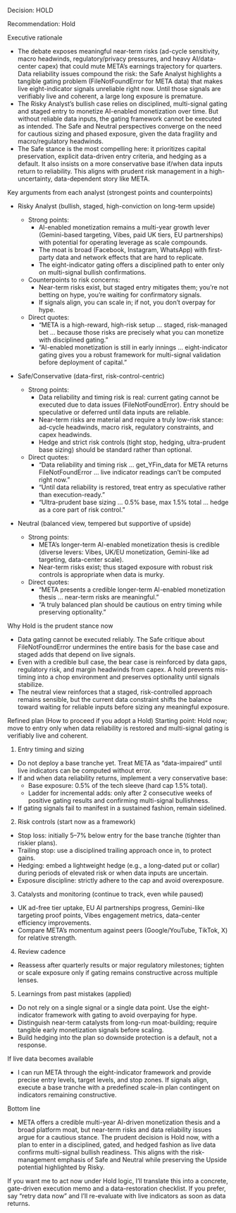 Decision: HOLD

Recommendation: Hold

Executive rationale
- The debate exposes meaningful near-term risks (ad-cycle sensitivity, macro headwinds, regulatory/privacy pressures, and heavy AI/data-center capex) that could mute META’s earnings trajectory for quarters. Data reliability issues compound the risk: the Safe Analyst highlights a tangible gating problem (FileNotFoundError for META data) that makes live eight-indicator signals unreliable right now. Until those signals are verifiably live and coherent, a large long exposure is premature.
- The Risky Analyst’s bullish case relies on disciplined, multi-signal gating and staged entry to monetize AI-enabled monetization over time. But without reliable data inputs, the gating framework cannot be executed as intended. The Safe and Neutral perspectives converge on the need for cautious sizing and phased exposure, given the data fragility and macro/regulatory headwinds.
- The Safe stance is the most compelling here: it prioritizes capital preservation, explicit data-driven entry criteria, and hedging as a default. It also insists on a more conservative base if/when data inputs return to reliability. This aligns with prudent risk management in a high-uncertainty, data-dependent story like META.

Key arguments from each analyst (strongest points and counterpoints)
- Risky Analyst (bullish, staged, high-conviction on long-term upside)
  - Strong points:
    - AI-enabled monetization remains a multi-year growth lever (Gemini-based targeting, Vibes, paid UK tiers, EU partnerships) with potential for operating leverage as scale compounds.
    - The moat is broad (Facebook, Instagram, WhatsApp) with first-party data and network effects that are hard to replicate.
    - The eight-indicator gating offers a disciplined path to enter only on multi-signal bullish confirmations.
  - Counterpoints to risk concerns:
    - Near-term risks exist, but staged entry mitigates them; you’re not betting on hype, you’re waiting for confirmatory signals.
    - If signals align, you can scale in; if not, you don’t overpay for hype.
  - Direct quotes:
    - “META is a high-reward, high-risk setup … staged, risk-managed bet … because those risks are precisely what you can monetize with disciplined gating.”
    - “AI-enabled monetization is still in early innings … eight-indicator gating gives you a robust framework for multi-signal validation before deployment of capital.”
- Safe/Conservative (data-first, risk-control-centric)
  - Strong points:
    - Data reliability and timing risk is real: current gating cannot be executed due to data issues (FileNotFoundError). Entry should be speculative or deferred until data inputs are reliable.
    - Near-term risks are material and require a truly low-risk stance: ad-cycle headwinds, macro risk, regulatory constraints, and capex headwinds.
    - Hedge and strict risk controls (tight stop, hedging, ultra-prudent base sizing) should be standard rather than optional.
  - Direct quotes:
    - “Data reliability and timing risk … get_YFin_data for META returns FileNotFoundError … live indicator readings can’t be computed right now.”
    - “Until data reliability is restored, treat entry as speculative rather than execution-ready.”
    - “Ultra-prudent base sizing … 0.5% base, max 1.5% total … hedge as a core part of risk control.”

- Neutral (balanced view, tempered but supportive of upside)
  - Strong points:
    - META’s longer-term AI-enabled monetization thesis is credible (diverse levers: Vibes, UK/EU monetization, Gemini-like ad targeting, data-center scale).
    - Near-term risks exist; thus staged exposure with robust risk controls is appropriate when data is murky.
  - Direct quotes:
    - “META presents a credible longer-term AI-enabled monetization thesis … near-term risks are meaningful.”
    - “A truly balanced plan should be cautious on entry timing while preserving optionality.”

Why Hold is the prudent stance now
- Data gating cannot be executed reliably. The Safe critique about FileNotFoundError undermines the entire basis for the base case and staged adds that depend on live signals.
- Even with a credible bull case, the bear case is reinforced by data gaps, regulatory risk, and margin headwinds from capex. A hold prevents mis-timing into a chop environment and preserves optionality until signals stabilize.
- The neutral view reinforces that a staged, risk-controlled approach remains sensible, but the current data constraint shifts the balance toward waiting for reliable inputs before sizing any meaningful exposure.

Refined plan (How to proceed if you adopt a Hold)
Starting point: Hold now; move to entry only when data reliability is restored and multi-signal gating is verifiably live and coherent.

1) Entry timing and sizing
- Do not deploy a base tranche yet. Treat META as “data-impaired” until live indicators can be computed without error.
- If and when data reliability returns, implement a very conservative base:
  - Base exposure: 0.5% of the tech sleeve (hard cap 1.5% total).
  - Ladder for incremental adds: only after 2 consecutive weeks of positive gating results and confirming multi-signal bullishness.
- If gating signals fail to manifest in a sustained fashion, remain sidelined.

2) Risk controls (start now as a framework)
- Stop loss: initially 5–7% below entry for the base tranche (tighter than riskier plans).
- Trailing stop: use a disciplined trailing approach once in, to protect gains.
- Hedging: embed a lightweight hedge (e.g., a long-dated put or collar) during periods of elevated risk or when data inputs are uncertain.
- Exposure discipline: strictly adhere to the cap and avoid overexposure.

3) Catalysts and monitoring (continue to track, even while paused)
- UK ad-free tier uptake, EU AI partnerships progress, Gemini-like targeting proof points, Vibes engagement metrics, data-center efficiency improvements.
- Compare META’s momentum against peers (Google/YouTube, TikTok, X) for relative strength.

4) Review cadence
- Reassess after quarterly results or major regulatory milestones; tighten or scale exposure only if gating remains constructive across multiple lenses.

5) Learnings from past mistakes (applied)
- Do not rely on a single signal or a single data point. Use the eight-indicator framework with gating to avoid overpaying for hype.
- Distinguish near-term catalysts from long-run moat-building; require tangible early monetization signals before scaling.
- Build hedging into the plan so downside protection is a default, not a response.

If live data becomes available
- I can run META through the eight-indicator framework and provide precise entry levels, target levels, and stop zones. If signals align, execute a base tranche with a predefined scale-in plan contingent on indicators remaining constructive.

Bottom line
- META offers a credible multi-year AI-driven monetization thesis and a broad platform moat, but near-term risks and data reliability issues argue for a cautious stance. The prudent decision is Hold now, with a plan to enter in a disciplined, gated, and hedged fashion as live data confirms multi-signal bullish readiness. This aligns with the risk-management emphasis of Safe and Neutral while preserving the Upside potential highlighted by Risky.

If you want me to act now under Hold logic, I’ll translate this into a concrete, gate-driven execution memo and a data-restoration checklist. If you prefer, say “retry data now” and I’ll re-evaluate with live indicators as soon as data returns.